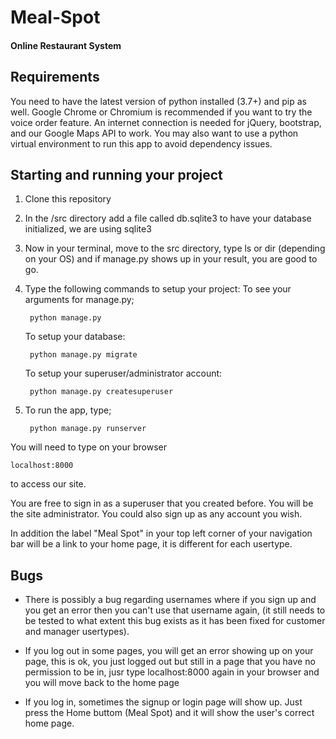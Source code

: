 # Meal-Spot
#### Online Restaurant System

## Requirements
You need to have the latest version of python installed (3.7+) and pip as well.
Google Chrome or Chromium is recommended if you want to try the voice order feature.
An internet connection is needed for jQuery, bootstrap, and our Google Maps API to work.
You may also want to use a python virtual environment to run this app to avoid dependency issues.

## Starting and running your project
1. Clone this repository
2. In the /src directory add a file called db.sqlite3 to have your database initialized, we are using sqlite3
3. Now in your terminal, move to the src directory, type ls or dir (depending on your OS) and if manage.py shows up in your
result, you are good to go.
4. Type the following commands to setup your project:
	To see your arguments for manage.py;
	
		python manage.py
	
	To setup your database:
	
		python manage.py migrate
		
	To setup your superuser/administrator account:
	
		python manage.py createsuperuser
5. To run the app, type;

		python manage.py runserver
You will need to type on your browser 

	localhost:8000
to access our site.

You are free to sign in as a superuser that you created before. You will be the site administrator.
You could also sign up as any account you wish. 

In addition the label "Meal Spot" in your top left corner of your navigation bar will be a link to your home page, it
is different for each usertype.

## Bugs
- There is possibly a bug regarding usernames where if you sign up and you get an error then you can't use that username again, (it still needs to be tested to what extent this bug exists as it has been fixed for customer and manager usertypes). 

- If you log out in some pages, you will get an error showing up on your page, this is ok, you just logged out but still in 
a page that you have no permission to be in, jusr type localhost:8000 again in your browser and you will move back to the home page

- If you log in, sometimes the signup or login page will show up. Just press the Home buttom (Meal Spot) and it will show the user's correct home page.

